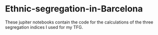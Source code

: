 # Ethnic-segregation-in-Barcelona
These jupiter notebooks contain the code for the calculations of the three segregation indices I used for my TFG.
